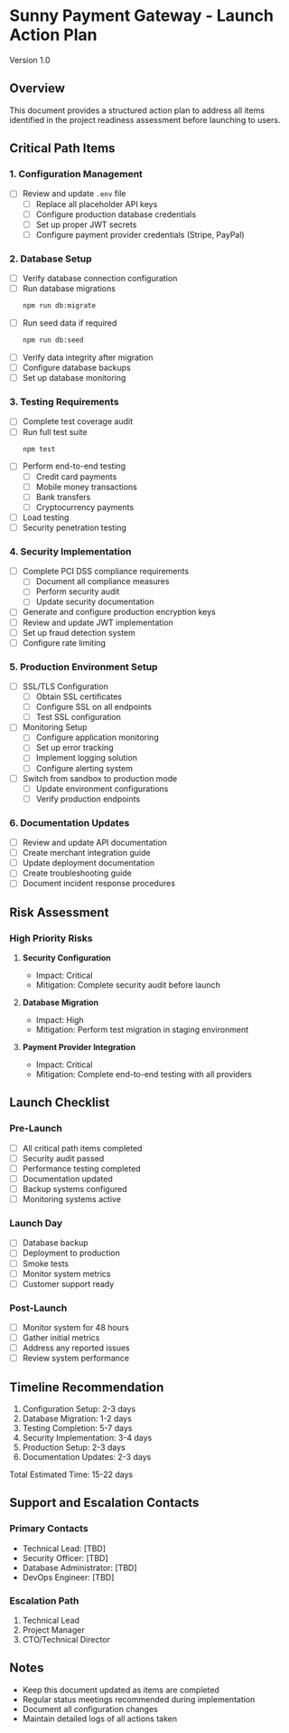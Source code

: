 # Sunny Payment Gateway - Launch Action Plan
Version 1.0

## Overview
This document provides a structured action plan to address all items identified in the project readiness assessment before launching to users.

## Critical Path Items

### 1. Configuration Management
- [ ] Review and update `.env` file
  - [ ] Replace all placeholder API keys
  - [ ] Configure production database credentials
  - [ ] Set up proper JWT secrets
  - [ ] Configure payment provider credentials (Stripe, PayPal)

### 2. Database Setup
- [ ] Verify database connection configuration
- [ ] Run database migrations
  ```bash
  npm run db:migrate
  ```
- [ ] Run seed data if required
  ```bash
  npm run db:seed
  ```
- [ ] Verify data integrity after migration
- [ ] Configure database backups
- [ ] Set up database monitoring

### 3. Testing Requirements
- [ ] Complete test coverage audit
- [ ] Run full test suite
  ```bash
  npm test
  ```
- [ ] Perform end-to-end testing
  - [ ] Credit card payments
  - [ ] Mobile money transactions
  - [ ] Bank transfers
  - [ ] Cryptocurrency payments
- [ ] Load testing
- [ ] Security penetration testing

### 4. Security Implementation
- [ ] Complete PCI DSS compliance requirements
  - [ ] Document all compliance measures
  - [ ] Perform security audit
  - [ ] Update security documentation
- [ ] Generate and configure production encryption keys
- [ ] Review and update JWT implementation
- [ ] Set up fraud detection system
- [ ] Configure rate limiting

### 5. Production Environment Setup
- [ ] SSL/TLS Configuration
  - [ ] Obtain SSL certificates
  - [ ] Configure SSL on all endpoints
  - [ ] Test SSL configuration
- [ ] Monitoring Setup
  - [ ] Configure application monitoring
  - [ ] Set up error tracking
  - [ ] Implement logging solution
  - [ ] Configure alerting system
- [ ] Switch from sandbox to production mode
  - [ ] Update environment configurations
  - [ ] Verify production endpoints

### 6. Documentation Updates
- [ ] Review and update API documentation
- [ ] Create merchant integration guide
- [ ] Update deployment documentation
- [ ] Create troubleshooting guide
- [ ] Document incident response procedures

## Risk Assessment

### High Priority Risks
1. **Security Configuration**
   - Impact: Critical
   - Mitigation: Complete security audit before launch

2. **Database Migration**
   - Impact: High
   - Mitigation: Perform test migration in staging environment

3. **Payment Provider Integration**
   - Impact: Critical
   - Mitigation: Complete end-to-end testing with all providers

## Launch Checklist

### Pre-Launch
- [ ] All critical path items completed
- [ ] Security audit passed
- [ ] Performance testing completed
- [ ] Documentation updated
- [ ] Backup systems configured
- [ ] Monitoring systems active

### Launch Day
- [ ] Database backup
- [ ] Deployment to production
- [ ] Smoke tests
- [ ] Monitor system metrics
- [ ] Customer support ready

### Post-Launch
- [ ] Monitor system for 48 hours
- [ ] Gather initial metrics
- [ ] Address any reported issues
- [ ] Review system performance

## Timeline Recommendation
1. Configuration Setup: 2-3 days
2. Database Migration: 1-2 days
3. Testing Completion: 5-7 days
4. Security Implementation: 3-4 days
5. Production Setup: 2-3 days
6. Documentation Updates: 2-3 days

Total Estimated Time: 15-22 days

## Support and Escalation Contacts

### Primary Contacts
- Technical Lead: [TBD]
- Security Officer: [TBD]
- Database Administrator: [TBD]
- DevOps Engineer: [TBD]

### Escalation Path
1. Technical Lead
2. Project Manager
3. CTO/Technical Director

## Notes
- Keep this document updated as items are completed
- Regular status meetings recommended during implementation
- Document all configuration changes
- Maintain detailed logs of all actions taken